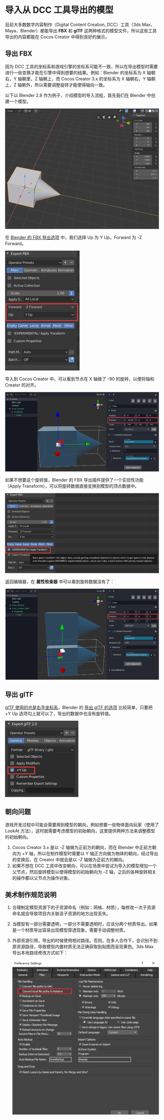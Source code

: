 # 导入从 DCC 工具导出的模型

目前大多数数字内容制作（Digital Content Creation, DCC）工具（3ds Max、Maya、Blender）都能导出 **FBX** 和 **glTF** 这两种格式的模型文件，所以这些工具导出的内容都能在 Cocos Creator 中得到良好的展示。

## 导出 FBX

因为 DCC 工具的坐标系和游戏引擎的坐标系可能不一致，所以在导出模型时需要进行一些变换才能在引擎中得到想要的结果。例如：Blender 的坐标系为 X 轴朝右，Y 轴朝里，Z 轴朝上，而 Cocos Creator 3.x 的坐标系为 X 轴朝右，Y 轴朝上，Z 轴朝外，所以需要调整旋转才能使得轴向一致。

以下以 Blender 2.8 作为例子，介绍模型的导入流程，首先我们在 Blender 中创建一个模型。

![blender model](./mesh/blender_model.png)

在 [Blender 的 FBX 导出选项](https://docs.blender.org/manual/zh-hans/2.80/addons/io_scene_fbx.html) 中，我们选择 Up 为 Y Up，Forward 为 -Z Forward。

![blender export](./mesh/blender_export_fbx_1.png)

导入到 Cocos Creator 中，可以看到节点在 X 轴做了 -90 的旋转，以便将轴和 Creator 的对齐。

![blender export c3d](./mesh/blender_model_c3d.png)

如果不想要这个旋转值，Blender 的 FBX 导出插件提供了一个实验性功能（Apply Transform），可以将旋转数据直接变换到模型的顶点数据中。

![blender export bake](./mesh/blender_export_bake.png)

返回编辑器，在 **属性检查器** 中可以看到旋转数据没有了：

![blender export bake c3d](./mesh/blender_model_bake_c3d.png)

## 导出 glTF

[glTF 使用的也是右手坐标系](https://github.com/KhronosGroup/glTF/tree/master/specification/2.0#coordinate-system-and-units)，Blender 的 [导出 glTF 的选项](https://docs.blender.org/manual/zh-hans/2.80/addons/io_scene_gltf2.html) 比较简单，只要把 +Y Up 选项勾上就可以了，导出的数据中也没有旋转值。

![blender export glTF](./mesh/blender_export_gltf.png)

## 朝向问题

游戏开发过程中可能会需要用到模型的朝向，例如想要一些物体面向玩家（使用了 LookAt 方法），这时就需要考虑模型的初始朝向，这里提供两种方法来调整模型的初始朝向。

1. Cocos Creator 3.x 是以 -Z 轴做为正前方的朝向，而在 Blender 中正前方朝向为 +Y 轴，所以在制作模型时需要以 Y 轴正方向做为物体的朝向，经过导出的变换后，在 Creator 中就会是以 -Z 轴做为正前方的朝向。
2. 如果不想在 DCC 工具中改变朝向，可以在场景中尝试为导入的模型增加一个父节点，然后旋转模型以使得模型的初始朝向为 -Z 轴，之后的各种旋转相关的操作都以父节点为操作对象。

## 美术制作规范说明

1. 合理制定模型资源下的子资源命名（例如：网格、材质），每修改一次子资源命名就会导致项目内关联该子资源的地方出现丢失。

2. 当模型有一部分需要透明，一部分不需要透明时，应该分两个材质导出。如果是一个材质导出容易出现模型穿透现象，需要手动调整材质。

3. 外部资源引用，导出的时候使用相对路径。否则，在多人合作下，会识别不到原资源路径，导致模型内置材质无法正确获取到贴图而呈现黄色。3ds Max 导出本地路径修改方式如下：

    ![relative path](./mesh/relative_path.png)
